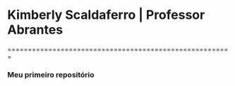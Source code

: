 # Kimberly Scaldaferro | Professor Abrantes
=======================================================
### Meu primeiro repositório
